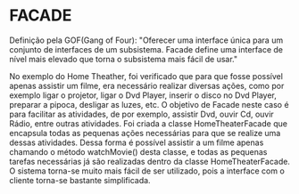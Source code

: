 FACADE
======

Definição pela GOF(Gang of Four): "Oferecer uma interface única para um conjunto de interfaces de um subsistema. Facade define uma
                                   interface de nível mais elevado que torna o subsistema mais fácil de usar."

No exemplo do Home Theather, foi verificado que para que fosse possível apenas assistir um filme, era necessário realizar diversas
ações, como por exemplo ligar o projetor, ligar o Dvd Player, inserir o disco no Dvd Player, preparar a pipoca, desligar as luzes,
etc. O objetivo de Facade neste caso é para facilitar as atividades, de por exemplo, assistir Dvd, ouvir Cd, ouvir Rádio, entre
outras atividades. Foi criada a classe HomeTheaterFacade que encapsula todas as pequenas ações necessárias para que se realize uma 
dessas atividades. Dessa forma é possível assistir a um filme apenas chamando o método watchMovie() desta classe, e todas as pequenas
tarefas necessárias já são realizadas dentro da classe HomeTheaterFacade. O sistema torna-se muito mais fácil de ser utilizado, pois 
a interface com o cliente torna-se bastante simplificada.
